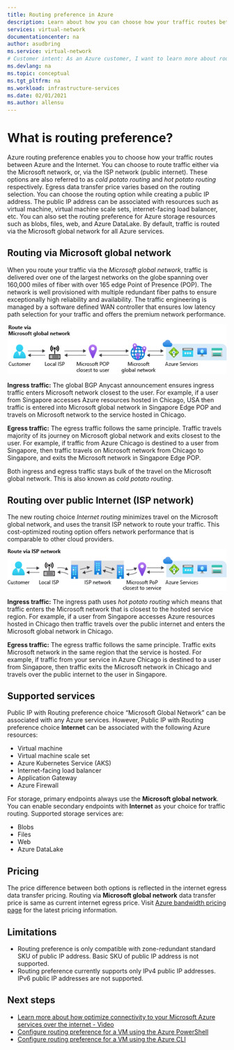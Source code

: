 ```yaml
---
title: Routing preference in Azure
description: Learn about how you can choose how your traffic routes between Azure and the Internet with routing preference.
services: virtual-network
documentationcenter: na
author: asudbring
ms.service: virtual-network
# Customer intent: As an Azure customer, I want to learn more about routing choices for my internet egress traffic.
ms.devlang: na
ms.topic: conceptual
ms.tgt_pltfrm: na
ms.workload: infrastructure-services
ms.date: 02/01/2021
ms.author: allensu
---
```


# What is routing preference?

Azure routing preference enables you to choose how your traffic routes between Azure and the Internet. You can choose to route traffic either via the Microsoft network, or, via the ISP network (public internet). These options are also referred to as *cold potato routing* and *hot potato routing* respectively. Egress data transfer price varies based on the routing selection. You can choose the routing option while creating a public IP address. The public IP address can be associated with resources such as virtual machine, virtual machine scale sets, internet-facing load balancer, etc. You can also set the routing preference for Azure storage resources such as blobs, files, web, and Azure DataLake. By default, traffic is routed via the Microsoft global network for all Azure services.

## Routing via Microsoft global network

When you route your traffic via the *Microsoft global network*, traffic is delivered over one of the largest networks on the globe spanning over 160,000 miles of fiber with over 165 edge Point of Presence (POP). The network is well provisioned with multiple redundant fiber paths to ensure exceptionally high reliability and availability. The traffic engineering is managed by a software defined WAN controller that ensures low latency path selection for your traffic and offers the premium network performance.

![Routing via Microsoft global network](./media/routing-preference-overview/route-via-microsoft-global-network.png)

**Ingress traffic:** The global BGP Anycast announcement ensures ingress traffic enters Microsoft network closest to the user. For example, if a user from Singapore accesses Azure resources hosted in Chicago, USA then traffic is entered into Microsoft global network in Singapore Edge POP and travels on Microsoft network to the service hosted in Chicago.

**Egress traffic:** The egress traffic follows the same principle. Traffic travels majority of its journey on Microsoft global network and exits closest to the user. For example, if traffic from Azure Chicago is destined to a user from Singapore, then traffic travels on Microsoft network from Chicago to Singapore, and exits the Microsoft network in Singapore Edge POP.

Both ingress and egress traffic stays bulk of the travel on the Microsoft global network. This is also known as *cold potato routing*.


## Routing over public Internet (ISP network)

The new routing choice *Internet routing* minimizes travel on the Microsoft global network, and uses the transit ISP network to route your traffic. This cost-optimized routing option offers network performance that is comparable to other cloud providers.

![Routing over public Internet](./media/routing-preference-overview/route-via-isp-network.png)

**Ingress traffic:** The ingress path uses *hot potato routing* which means that traffic enters the Microsoft network that is closest to the hosted service region. For example, if a user from Singapore accesses Azure resources hosted in Chicago then traffic travels over the public internet and enters the Microsoft global network in Chicago.

**Egress traffic:** The egress traffic follows the same principle. Traffic exits Microsoft network in the same region that the service is hosted. For example, if traffic from your service in Azure Chicago is destined to a user from Singapore, then traffic exits the Microsoft network in Chicago and travels over the public internet to the user in Singapore.

## Supported services

Public IP with Routing preference choice “Microsoft Global Network” can be associated with any Azure services. However, Public IP with Routing preference choice **Internet** can be associated with the following Azure resources:

* Virtual machine
* Virtual machine scale set
* Azure Kubernetes Service (AKS)
* Internet-facing load balancer
* Application Gateway
* Azure Firewall

For storage, primary endpoints always use the **Microsoft global network**. You can enable secondary endpoints with **Internet** as your choice for traffic routing. Supported storage services are:

* Blobs
* Files
* Web
* Azure DataLake

## Pricing
The price difference between both options is reflected in the internet egress data transfer pricing. Routing via **Microsoft global network** data transfer price is same as current internet egress price. Visit [Azure bandwidth pricing page](https://azure.microsoft.com/pricing/details/bandwidth/) for the latest pricing information.

## Limitations


* Routing preference is only compatible with zone-redundant standard SKU of public IP address. Basic SKU of public IP address is not supported.
* Routing preference currently supports only IPv4 public IP addresses. IPv6 public IP addresses are not supported.


## Next steps

* [Learn more about how optimize connectivity to your Microsoft Azure services over the internet - Video](https://www.youtube.com/watch?v=j6A_Mbpuh6s&list=PLLasX02E8BPA5V-waZPcelhg9l3IkeUQo&index=12) 
* [Configure routing preference for a VM using the Azure PowerShell](../../virtual-network/configure-routing-preference-virtual-machine-powershell.md)
* [Configure routing preference for a VM using the Azure CLI](../../virtual-network/configure-routing-preference-virtual-machine-cli.md)
